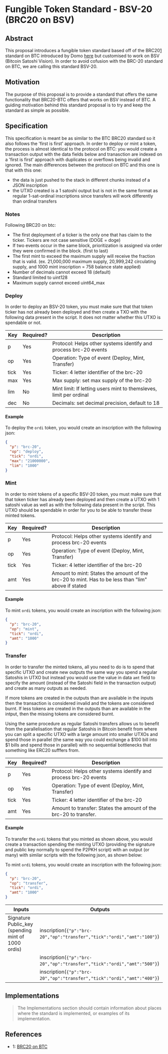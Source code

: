 # Fungible Token Standard - BSV-20 (BRC20 on BSV)

## Abstract

This proposal introduces a fungible token standard based off of the BRC20[1](./#footnote-1) standard on BTC introduced by Domo [here](https://domo-2.gitbook.io/brc-20-experiment/) but customised to work on BSV (Bitcoin Satoshi Vision). In order to avoid cofusion with the BRC-20 standard on BTC, we are calling this standard BSV-20.

## Motivation

The purpose of this proposal is to provide a standard that offers the same functionality that BRC20-BTC offers that works on BSV instead of BTC. A guiding motivation behind this standard proposal is to try and keep the standard as simple as possible.

## Specification

This specification is meant be as similar to the BTC BRC20 standard so it also follows the 'first is first' approach. In order to deploy or mint a token, the process is almost identical to the protocol on BTC: you would create a transaction output with the data fields below and tranasction are indexed on a 'first is first' approach with duplicates or overflows being invalid and ignored. The main differences between the protocol on BTC and this one is that with this one:

* the data is just pushed to the stack in different chunks instead of a JSON inscription
* the UTXO created is a 1 satoshi output but is not in the same format as regular 1-sat-ordinal inscriptions since transfers will work differently than ordinal transfers

### Notes

Following BRC20 on btc:

* The first deployment of a ticker is the only one that has claim to the ticker. Tickers are not case sensitive (DOGE = doge)
* If two events occur in the same block, prioritization is assigned via order they were confirmed in the block. (first to last)
* The first mint to exceed the maximum supply will receive the fraction that is valid. (ex. 21,000,000 maximum supply, 20,999,242 circulating supply, and 1000 mint inscription = 758 balance state applied)
* Number of decimals cannot exceed 18 (default)
* Standard limited to uint128
* Maximum supply cannot exceed uint64\_max

### Deploy

In order to deploy an BSV-20 token, you must make sure that that token ticker has not already been deployed and then create a TXO with the following data present in the script. It does not matter whether this UTXO is spendable or not.

| Key  | Required? | Description                                                        |
| ---- | --------- | ------------------------------------------------------------------ |
| p    | Yes       | Protocol: Helps other systems identify and process brc-20 events   |
| op   | Yes       | Operation: Type of event (Deploy, Mint, Transfer)                  |
| tick | Yes       | Ticker: 4 letter identifier of the brc-20                          |
| max  | Yes       | Max supply: set max supply of the brc-20                           |
| lim  | No        | Mint limit: If letting users mint to themsleves, limit per ordinal |
| dec  | No        | Decimals: set decimal precision, default to 18                     |

#### Example

To deploy the `ordi` token, you would create an inscription with the following json:
```json
{ 
  "p": "brc-20",
  "op": "deploy",
  "tick": "ordi",
  "max": "21000000",
  "lim": "1000"
}
```

### Mint

In order to mint tokens of a specific BSV-20 token, you must make sure that that token ticker has already been deployed and then create a UTXO with 1 satoshi value as well as with the following data present in the script. This UTXO should be spendable in order for you to be able to transfer these minted tokens.

| Key  | Required? | Description                                                                                        |
| ---- | --------- | -------------------------------------------------------------------------------------------------- |
| p    | Yes       | Protocol: Helps other systems identify and process brc-20 events                                   |
| op   | Yes       | Operation: Type of event (Deploy, Mint, Transfer)                                                  |
| tick | Yes       | Ticker: 4 letter identifier of the brc-20                                                          |
| amt  | Yes       | Amount to mint: States the amount of the brc-20 to mint. Has to be less than "lim" above if stated |

#### Example

To mint `ordi` tokens, you would create an inscription with the following json:
```json
{ 
  "p": "brc-20",
  "op": "mint",
  "tick": "ordi",
  "amt": "1000"
}
```

### Transfer

In order to transfer the minted tokens, all you need to do is to spend that specific UTXO and create new outputs the same way you spend a regular Satoshis in UTXO but instead you would use the value in data `amt` field to specify the amount (instead of the Satoshi field in the transaction output) and create as many outputs as needed.

If more tokens are created in the outputs than are available in the inputs then the transaction is considered invalid and the tokens are considered burnt. If less tokens are created in the outputs than are available in the intput, then the missing tokens are considered burnt.

Using the same procedure as regular Satoshi transfers allows us to benefit from the parallelisation that regular Satoshis in Bitcoin benefit from where you can split a specific UTXO with a large amount into smaller UTXOs and spend those in parallel (the same way you could exchange a $100 bill into $1 bills and spend those in parallel) with no sequential bottlenecks that something like ERC20 sufffers from.

| Key  | Required? | Description                                                      |
| ---- | --------- | ---------------------------------------------------------------- |
| p    | Yes       | Protocol: Helps other systems identify and process brc-20 events |
| op   | Yes       | Operation: Type of event (Deploy, Mint, Transfer)                |
| tick | Yes       | Ticker: 4 letter identifier of the brc-20                        |
| amt  | Yes       | Amount to transfer: States the amount of the brc-20 to transfer. |

#### Example

To transfer the `ordi` tokens that you minted as shown above, you would create a transaction spending the minting UTXO (providing the signature and public key normally to spend the P2PKH script) with an output (or many) with similar scripts with the following json, as shown below:

To mint `ordi` tokens, you would create an inscription with the following json:
```json
{ 
  "p": "brc-20",
  "op": "transfer",
  "tick": "ordi",
  "amt": "1000"
}
```

| Inputs               | Outputs                                                                 |
|----------------------|-------------------------------------------------------------------------|
| Signature Public_key (spending mint of 1000 ordis) | inscription(`{"p":"brc-20","op":"transfer","tick":"ordi","amt":"100"}`) |
|                      | inscription(`{"p":"brc-20","op":"transfer","tick":"ordi","amt":"500"}`) |
|                      | inscription(`{"p":"brc-20","op":"transfer","tick":"ordi","amt":"400"}`) |

## Implementations

> The Implementations section should contain information about places where the standard is implemented, or examples of its implementation.

## References

- <a name="footnote-1">1</a>: [BRC20 on BTC](https://domo-2.gitbook.io/brc-20-experiment/)
